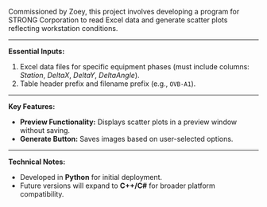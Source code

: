 Commissioned by Zoey, this project involves developing a program for STRONG Corporation to read Excel data and generate scatter plots reflecting workstation conditions.

------

**Essential Inputs:**

1. Excel data files for specific equipment phases (must include columns: *Station*, *DeltaX*, *DeltaY*, *DeltaAngle*).
2. Table header prefix and filename prefix (e.g., `OVB-A1`).

------

**Key Features:**

- **Preview Functionality:** Displays scatter plots in a preview window without saving.
- **Generate Button:** Saves images based on user-selected options.

------

**Technical Notes:**

- Developed in **Python** for initial deployment.
- Future versions will expand to **C++/C#** for broader platform compatibility.
